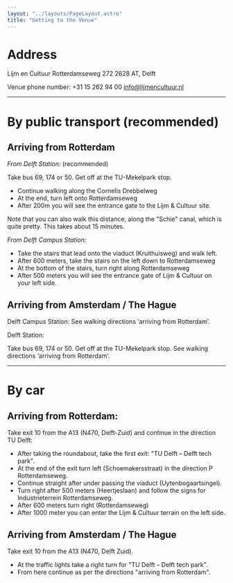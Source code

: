 ```yaml
---
layout: "../layouts/PageLayout.astro"
title: "Getting to the Venue"
---
```


# Address

Lijm en Cultuur 
Rotterdamseweg 272
2628 AT, Delft

Venue phone number: +31 15 262 94 00
info@lijmencultuur.nl

<hr>

# By public transport (recommended)

## Arriving from Rotterdam

*From Delft Station:* (recommended)

Take bus 69, 174 or 50. Get off at the TU-Mekelpark stop. 

* Continue walking along the Cornelis Drebbelweg
* At the end, turn left onto Rotterdamseweg
* After 200m you will see the entrance gate to the Lijm & Cultuur site.

Note that you can also walk this distance, along the "Schie" canal, which is quite pretty. This takes about 15 minutes.

*From Delft Campus Station:*

* Take the stairs that lead onto the viaduct (Kruithuisweg) and walk left.
* After 600 meters, take the stairs on the left down to Rotterdamseweg
* At the bottom of the stairs, turn right along Rotterdamseweg
* After 500 meters you will see the entrance gate of Lijm & Cultuur on your left side.

## Arriving from Amsterdam / The Hague

Delft Campus Station:
See walking directions ‘arriving from Rotterdam’.

Delft Station:

Take bus 69, 174 or 50. Get off at the TU-Mekelpark stop.
See walking directions ‘arriving from Rotterdam’.

<hr>

#  By car

## Arriving from Rotterdam:

Take exit 10 from the A13 (N470, Delft-Zuid) and continue in the direction TU Delft:

* After taking the roundabout, take the first exit: "TU Delft – Delft tech park".
* At the end of the exit turn left (Schoemakersstraat) in the direction P Rotterdamseweg.
* Continue straight after under passing the viaduct (Uytenbogaartsingel).
* Turn right after 500 meters (Heertjeslaan) and follow the signs for Industrieterrein Rotterdamseweg.
* After 600 meters turn right (Rotterdamseweg)
* After 1000 meter you can enter the Lijm & Cultuur terrain on the left side.

## Arriving from Amsterdam / The Hague 

Take exit 10 from the A13 (N470, Delft Zuid).

* At the traffic lights take a right turn for "TU Delft – Delft tech park".
* From here continue as per the directions "arriving from Rotterdam".